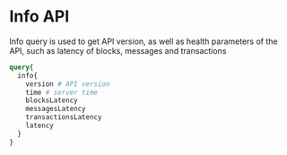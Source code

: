 # Info API

Info query is used to get API version, as well as health parameters of the API, such as latency of blocks, messages and transactions

```graphql
query{
  info{
    version # API version
    time # server time
    blocksLatency
    messagesLatency
    transactionsLatency
    latency
  }
}
```

